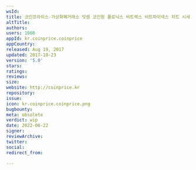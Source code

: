 ```yaml
---
wsId: 
title: 코인프라이스-가상화폐거래소 빗썸 코인원 폴로닉스 비트렉스 비트파이넥스 차트 시세 코인알람
altTitle: 
authors: 
users: 1000
appId: kr.coinprice.coinprice
appCountry: 
released: Aug 19, 2017
updated: 2017-10-23
version: '5.0'
stars: 
ratings: 
reviews: 
size: 
website: http://coinprice.kr
repository: 
issue: 
icon: kr.coinprice.coinprice.png
bugbounty: 
meta: obsolete
verdict: wip
date: 2022-06-22
signer: 
reviewArchive: 
twitter: 
social: 
redirect_from: 

---
```


